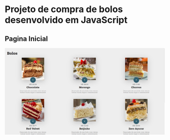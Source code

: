# Projeto de compra de bolos desenvolvido em JavaScript

## Pagina Inicial

<img src="./images/Bolo.png" alt="img bolo" />
